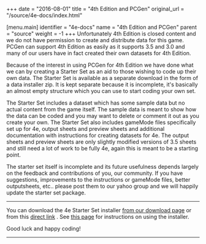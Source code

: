 +++
date = "2016-08-01"
title = "4th Edition and PCGen"
original_url = "/source/4e-docs/index.html"

[menu.main]
    identifier = "4e-docs"
    name = "4th Edition and PCGen"
    parent = "source"
        weight = -1
+++
Unfortunately 4th Edition is closed content and we do not have
permission to create and distribute data for this game. PCGen can
support 4th Edition as easily as it supports 3.5 and 3.0 and many of our
users have in fact created their own datasets for 4th Edition.

Because of the interest in using PCGen for 4th Edition we have done what
we can by creating a Starter Set as an aid to those wishing to code up
their own data. The Starter Set is available as a separate download in
the form of a data installer zip. It is kept separate because it is
incomplete, it's basically an almost empty structure which you can use
to start coding your own set.

The Starter Set includes a dataset which has some sample data but no
actual content from the game itself. The sample data is meant to show
how the data can be coded and you may want to delete or comment it out
as you create your own. The Starter Set also includes gameMode files
specifically set up for 4e, output sheets and preview sheets and
additional documentation with instructions for creating datasets for 4e.
The output sheets and preview sheets are only slightly modified versions
of 3.5 sheets and still need a lot of work to be fully 4e, again this is
meant to be a starting point.

The starter set itself is incomplete and its future usefulness depends
largely on the feedback and contributions of you, our community. If you
have suggestions, improvements to the instructions or gameMode files,
better outputsheets, etc.. please post them to our yahoo group and we
will happily update the starter set package.

------------------------------------------------------------------------

You can download the 4e Starter Set installer [from our download
page](http://sourceforge.net/projects/pcgen/files/PCGen%20Stable%20Datasets/5.16.1%20OOC%20Data%20Sets/)
or from this [direct
link](http://sourceforge.net/projects/pcgen/files/PCGen%20Stable%20Datasets/5.16.1%20OOC%20Data%20Sets/5160_pcgen_4e_starter_set_0.1.zip/download)
. See [this page](/menu/sources/install-data.html) for instructions on
using the installer.

Good luck and happy coding!

------------------------------------------------------------------------



